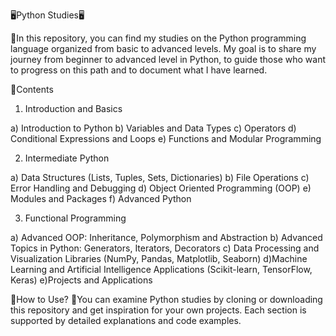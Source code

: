 🖥️Python Studies🖥️

📍In this repository, you can find my studies on the Python programming language organized from basic to advanced levels. My goal is to share my journey from beginner to advanced level in Python, to guide those who want to progress on this path and to document what I have learned.

🧾Contents

1) Introduction and Basics

a) Introduction to Python
b) Variables and Data Types
c) Operators
d) Conditional Expressions and Loops
e) Functions and Modular Programming

2) Intermediate Python

a) Data Structures (Lists, Tuples, Sets, Dictionaries)
b) File Operations
c) Error Handling and Debugging
d) Object Oriented Programming (OOP)
e) Modules and Packages
f) Advanced Python

3) Functional Programming

a) Advanced OOP: Inheritance, Polymorphism and Abstraction
b) Advanced Topics in Python: Generators, Iterators, Decorators
c) Data Processing and Visualization Libraries (NumPy, Pandas, Matplotlib, Seaborn)
d)Machine Learning and Artificial Intelligence Applications (Scikit-learn, TensorFlow, Keras)
e)Projects and Applications

📎How to Use?
📌You can examine Python studies by cloning or downloading this repository and get inspiration for your own projects. Each section is supported by detailed explanations and code examples.
